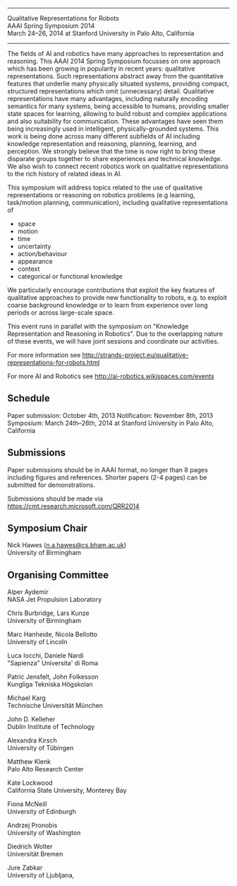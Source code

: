 
*****************************************************************

Qualitative Representations for Robots  
AAAI Spring Symposium 2014  
March 24–26, 2014 at Stanford University in Palo Alto, California

*****************************************************************


The fields of AI and robotics have many approaches to representation and reasoning. This AAAI 2014 Spring Symposium focusses on one approach which has been growing in popularity in recent years: qualitative representations. Such representations abstract away from the quantitative features that underlie many physically situated systems, providing compact, structured representations which omit (unnecessary) detail. Qualitative representations have many advantages, including naturally encoding semantics for many systems, being accessible to humans, providing smaller state spaces for learning, allowing to build robust and complex applications and also suitability for communication. These advantages have seen them being increasingly used in intelligent, physically-grounded systems. This work is being done across many different subfields of AI including knowledge representation and reasoning, planning, learning, and perception. We strongly believe that the time is now right to bring these disparate groups together to share experiences and technical knowledge. We also wish to connect recent robotics work on qualitative representations to the rich history of related ideas in AI.

This symposium will address topics related to the use of qualitative representations or reasoning on robotics problems (e.g learning, task/motion planning, communication), including qualitative representations of

 * space
 * motion
 * time
 * uncertainty
 * action/behaviour
 * appearance
 * context
 * categorical or functional knowledge

We particularly encourage contributions that exploit the key features of qualitative approaches to provide new functionality to robots, e.g. to exploit coarse background knowledge or to learn from experience over long periods or across large-scale space.

This event runs in parallel with the symposium on "Knowledge Representation and Reasoning in Robotics". Due to the overlapping nature of these events, we will have joint sessions and coordinate our activities.

For more information see http://strands-project.eu/qualitative-representations-for-robots.html

For more AI and Robotics see http://ai-robotics.wikispaces.com/events

## Schedule 

Paper submission: October 4th, 2013
Notification:  November 8th, 2013
Symposium: March 24th–26th, 2014 at Stanford University in Palo Alto, California

## Submissions

Paper submissions should be in AAAI format, no longer than 8 pages including figures and references. Shorter papers (2-4 pages) can be submitted for demonstrations.

Submissions should be made via https://cmt.research.microsoft.com/QRR2014

## Symposium Chair

Nick Hawes (n.a.hawes@cs.bham.ac.uk)  
University of Birmingham 

## Organising Committee

Alper Aydemir  
NASA Jet Propulsion Laboratory 

Chris Burbridge, Lars Kunze  
University of Birmingham

Marc Hanheide, Nicola Bellotto  
University of Lincoln

Luca Iocchi, Daniele Nardi  
"Sapienza" Universita' di Roma  

Patric Jensfelt, John Folkesson  
Kungliga Tekniska Högskolan

Michael Karg  
Technische Universität München  

John D. Kelleher  
Dublin Institute of Technology

Alexandra Kirsch  
University of Tübingen

Matthew Klenk  
Palo Alto Research Center  

Kate Lockwood  
California State University, Monterey Bay

Fiona McNeill  
University of Edinburgh

Andrzej Pronobis  
University of Washington

Diedrich Wolter	 
Universität Bremen

Jure Zabkar  
University of Ljubljana,

